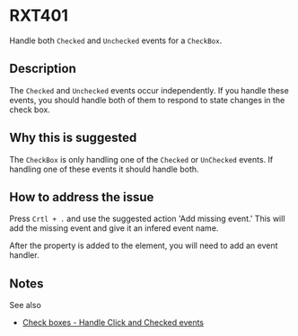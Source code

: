 # RXT401

Handle both `Checked` and `Unchecked` events for a `CheckBox`.

## Description

The `Checked` and `Unchecked` events occur independently. If you handle these events, you should handle both of them to respond to state changes in the check box.

## Why this is suggested

The `CheckBox` is only handling one of the `Checked` or `UnChecked` events.
If handling one of these events it should handle both.

## How to address the issue

Press `Crtl + .` and use the suggested action 'Add missing event.'
This will add the missing event and give it an infered event name.

After the property is added to the element, you will need to add an event handler.

## Notes

See also

- [Check boxes - Handle Click and Checked events](https://docs.microsoft.com/en-us/windows/uwp/design/controls-and-patterns/checkbox#handle-click-and-checked-events)
